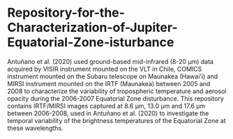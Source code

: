 # Repository-for-the-Characterization-of-Jupiter-Equatorial-Zone-isturbance
Antuñano et al. (2020) used ground-based mid-infrared (8-20 µm) data acquired by VISIR instrument mounted on the VLT in Chile, COMICS instrument mounted on the Subaru telescope on Maunakea (Hawai'i) and MIRSI instrument mounted on the IRTF (Maunakea) between 2005 and 2008 to characterize the variability of tropospheric temperature and aerosol opacity during the 2006-2007 Equatorial Zone disturbance. This repository contains IRTF/MIRSI images captured at 8.6 µm, 13.0 µm and 17.6 µm between 2006-2008, used in Antuñano et al. (2020) to investigate the temporal variability of the brightness temperatures of the Equatorial Zone at these wavelengths. 
